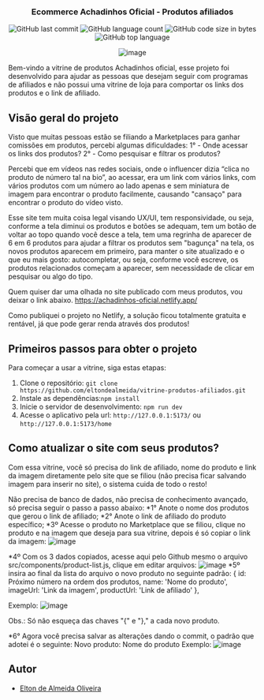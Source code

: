 <h3 align="center">Ecommerce Achadinhos Oficial - Produtos afiliados</h3>
<div align="center">
  <img alt="GitHub last commit" src="https://img.shields.io/github/last-commit/eltondealmeida/vitrine-produtos-afiliados">
  
  <img alt="GitHub language count" src="https://img.shields.io/github/languages/count/eltondealmeida/vitrine-produtos-afiliadoss">
  
  <img alt="GitHub code size in bytes" src="https://img.shields.io/github/languages/code-size/eltondealmeida/vitrine-produtos-afiliados">
  
  <img alt="GitHub top language" src="https://img.shields.io/github/languages/top/eltondealmeida/vitrine-produtos-afiliados">
</div>
<div align="center">
  
![image](https://github.com/user-attachments/assets/91debfb7-05d1-4f62-8992-ca5739c60563)

</div>

Bem-vindo a vitrine de produtos Achadinhos oficial, esse projeto foi desenvolvido para ajudar as pessoas que desejam seguir com programas de afiliados e não possui uma vitrine de loja para comportar os links dos produtos e o link de afiliado. 

## Visão geral do projeto

Visto que muitas pessoas estão se filiando a Marketplaces para ganhar comissões em produtos, percebi algumas dificuldades: 
1° - Onde acessar os links dos produtos? 
2° - Como pesquisar e filtrar os produtos? 

Percebi que em vídeos nas redes sociais, onde o influencer dizia “clica no produto de número tal na bio”, ao acessar, era um link com vários links, com vários produtos com um número ao lado apenas e sem miniatura de imagem para encontrar o produto facilmente, causando "cansaço" para encontrar o produto do vídeo visto.

Esse site tem muita coisa legal visando UX/UI, tem responsividade, ou seja, conforme a tela diminui os produtos e botões se adequam, tem um botão de voltar ao topo quando você desce a tela, tem uma regrinha de aparecer de 6 em 6 produtos para ajudar a filtrar os produtos sem "bagunça" na tela, os novos produtos aparecem em primeiro, para manter o site atualizado e o que eu mais gosto: autocompletar, ou seja, conforme você escreve, os produtos relacionados começam a aparecer, sem necessidade de clicar em pesquisar ou algo do tipo. 

Quem quiser dar uma olhada no site publicado com meus produtos, vou deixar o link abaixo.
https://achadinhos-oficial.netlify.app/

Como publiquei o projeto no Netlify, a solução ficou totalmente gratuita e rentável, já que pode gerar renda através dos produtos!

## Primeiros passos para obter o projeto

Para começar a usar a vitrine, siga estas etapas:

1. Clone o repositório: `git clone https://github.com/eltondealmeida/vitrine-produtos-afiliados.git`
2. Instale as dependências:`npm install`
3. Inicie o servidor de desenvolvimento: `npm run dev`
4. Acesse o aplicativo pela url: `http://127.0.0.1:5173/` ou `http://127.0.0.1:5173/home`

   
## Como atualizar o site com seus produtos? 

Com essa vitrine, você só precisa do link de afiliado, nome do produto e link da imagem diretamente pelo site que se filiou (não precisa ficar salvando imagem para inserir no site), o sistema cuida de todo o resto!

Não precisa de banco de dados, não precisa de conhecimento avançado, só precisa seguir o passo a passo abaixo:
*1° Anote o nome dos produtos que gerou o link de afiliado;
*2° Anote o link de afiliado do produto específico; 
*3º Acesse o produto no Marketplace que se filiou, clique no produto e na imagem que deseja para sua vitrine, depois é só copiar o link da imagem: 
![image](https://github.com/user-attachments/assets/d39c6398-6ad3-4fc8-9eef-8b677119d727)

*4º Com os 3 dados copiados, acesse aqui pelo Github mesmo o arquivo src/components/product-list.js, clique em editar arquivos:
![image](https://github.com/user-attachments/assets/c5f16ef6-7aeb-46a7-88a4-9f96fbadbf24)
*5º insira ao final da lista do arquivo o novo produto no seguinte padrão:
{ 
    id: Próximo número na ordem dos produtos, 
    name: 'Nome do produto', 
    imageUrl: 'Link da imagem', 
    productUrl: 'Link de afiliado' 
},
  
Exemplo:
![image](https://github.com/user-attachments/assets/dbb60bd7-780e-4574-a760-e60f2612f300)

Obs.: Só não esqueça das chaves "{" e "}," a cada novo produto. 

*6° Agora você precisa salvar as alterações dando o commit, o padrão que adotei é o seguinte: 
Novo produto: Nome do produto
Exemplo:
![image](https://github.com/user-attachments/assets/8b146fbd-ef84-4cc6-9c2b-f605501a8034)



## Autor
- [Elton de Almeida Oliveira](https://www.linkedin.com/in/eltondealmeida/)

